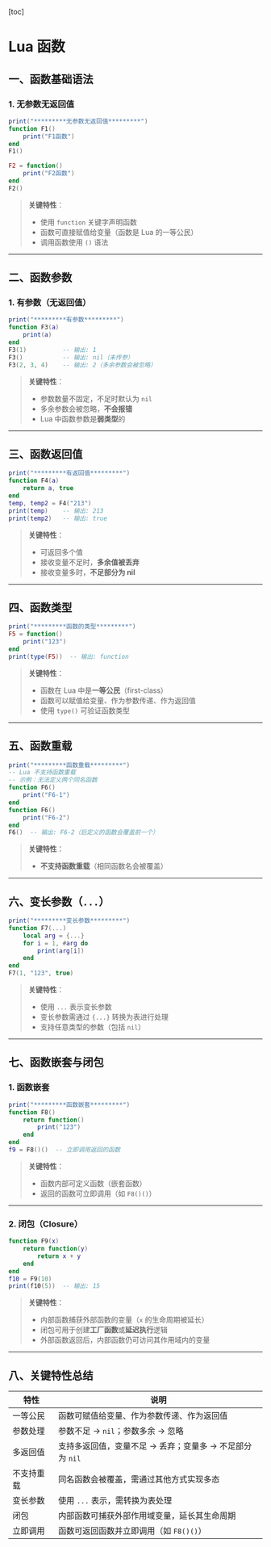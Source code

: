 [toc]

# Lua 函数

## 一、函数基础语法

### 1. 无参数无返回值

```lua
print("*********无参数无返回值*********")
function F1()
    print("F1函数")
end
F1()

F2 = function()
    print("F2函数")
end
F2()
```

> **关键特性**：
> - 使用 `function` 关键字声明函数
> - 函数可直接赋值给变量（函数是 Lua 的一等公民）
> - 调用函数使用 `()` 语法

---

## 二、函数参数

### 1. 有参数（无返回值）

```lua
print("*********有参数*********")
function F3(a)
    print(a)
end
F3(1)          -- 输出: 1
F3()           -- 输出: nil（未传参）
F3(2, 3, 4)    -- 输出: 2（多余参数会被忽略）
```

> **关键特性**：
> - 参数数量不固定，不足时默认为 `nil`
> - 多余参数会被忽略，**不会报错**
> - Lua 中函数参数是**弱类型**的

---

## 三、函数返回值

```lua
print("*********有返回值*********")
function F4(a)
    return a, true
end
temp, temp2 = F4("213")
print(temp)    -- 输出: 213
print(temp2)   -- 输出: true
```

> **关键特性**：
> - 可返回多个值
> - 接收变量不足时，**多余值被丢弃**
> - 接收变量多时，**不足部分为 nil**

---

## 四、函数类型

```lua
print("*********函数的类型*********")
F5 = function()
    print("123")
end
print(type(F5))  -- 输出: function
```

> **关键特性**：
> - 函数在 Lua 中是**一等公民**（first-class）
> - 函数可以赋值给变量、作为参数传递、作为返回值
> - 使用 `type()` 可验证函数类型

---

## 五、函数重载

```lua
print("*********函数重载*********")
-- Lua 不支持函数重载
-- 示例：无法定义两个同名函数
function F6()
    print("F6-1")
end
function F6()
    print("F6-2")
end
F6()  -- 输出: F6-2（后定义的函数会覆盖前一个）
```

> **关键特性**：
> - **不支持函数重载**（相同函数名会被覆盖）

---

## 六、变长参数（`...`）

```lua
print("*********变长参数*********")
function F7(...)
    local arg = {...}
    for i = 1, #arg do
        print(arg[i])
    end
end
F7(1, "123", true)
```

> **关键特性**：
> - 使用 `...` 表示变长参数
> - 变长参数需通过 `{...}` 转换为表进行处理
> - 支持任意类型的参数（包括 `nil`）

---

## 七、函数嵌套与闭包

### 1. 函数嵌套

```lua
print("*********函数嵌套*********")
function F8()
    return function()
        print("123")
    end
end
f9 = F8()()  -- 立即调用返回的函数
```

> **关键特性**：
> - 函数内部可定义函数（嵌套函数）
> - 返回的函数可立即调用（如 `F8()()`）

---

### 2. 闭包（Closure）

```lua
function F9(x)
    return function(y)
        return x + y
    end
end
f10 = F9(10)
print(f10(5))  -- 输出: 15
```

> **关键特性**：
> - 内部函数捕获外部函数的变量（`x` 的生命周期被延长）
> - 闭包可用于创建**工厂函数**或**延迟执行**逻辑
> - 外部函数返回后，内部函数仍可访问其作用域内的变量

---

## 八、关键特性总结

| 特性       | 说明                                                     |
| ---------- | -------------------------------------------------------- |
| 一等公民   | 函数可赋值给变量、作为参数传递、作为返回值               |
| 参数处理   | 参数不足 → `nil`；参数多余 → 忽略                        |
| 多返回值   | 支持多返回值，变量不足 → 丢弃；变量多 → 不足部分为 `nil` |
| 不支持重载 | 同名函数会被覆盖，需通过其他方式实现多态                 |
| 变长参数   | 使用 `...` 表示，需转换为表处理                          |
| 闭包       | 内部函数可捕获外部作用域变量，延长其生命周期             |
| 立即调用   | 函数可返回函数并立即调用（如 `F8()()`）                  |
